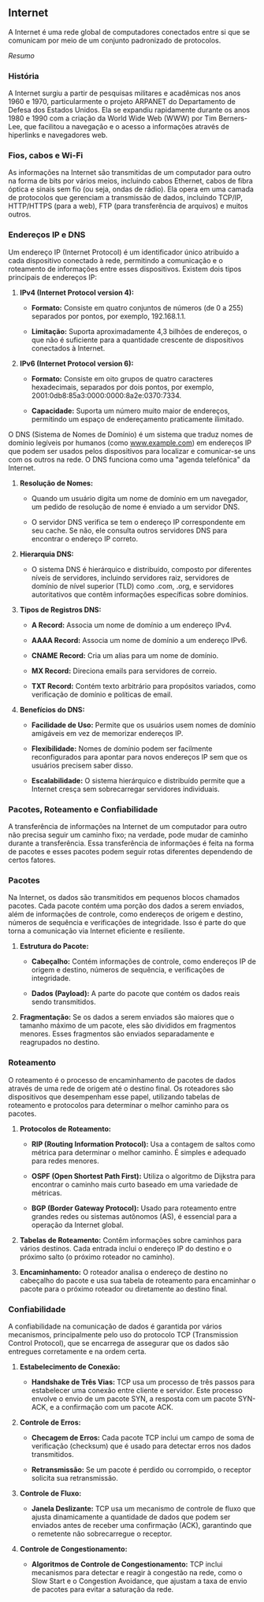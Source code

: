 ## Internet

A Internet é uma rede global de computadores conectados entre si que se comunicam por meio de um conjunto padronizado de protocolos. 

*Resumo*

### História

A Internet surgiu a partir de pesquisas militares e acadêmicas nos anos 1960 e 1970, particularmente o projeto ARPANET do Departamento de Defesa dos Estados Unidos. Ela se expandiu rapidamente durante os anos 1980 e 1990 com a criação da World Wide Web (WWW) por Tim Berners-Lee, que facilitou a navegação e o acesso a informações através de hiperlinks e navegadores web.

### Fios, cabos e Wi-Fi

As informações na Internet são transmitidas de um computador para outro na forma de bits por vários meios, incluindo cabos Ethernet, cabos de fibra óptica e sinais sem fio (ou seja, ondas de rádio). Ela opera em uma camada de protocolos que gerenciam a transmissão de dados, incluindo TCP/IP, HTTP/HTTPS (para a web), FTP (para transferência de arquivos) e muitos outros.

### Endereços IP e DNS

Um endereço IP (Internet Protocol) é um identificador único atribuído a cada dispositivo conectado à rede, permitindo a comunicação e o roteamento de informações entre esses dispositivos. Existem dois tipos principais de endereços IP:

1. **IPv4 (Internet Protocol version 4):**

    * **Formato:** Consiste em quatro conjuntos de números (de 0 a 255) separados por pontos, por exemplo, 192.168.1.1.

    * **Limitação:** Suporta aproximadamente 4,3 bilhões de endereços, o que não é suficiente para a quantidade crescente de dispositivos conectados à Internet.

2. **IPv6 (Internet Protocol version 6):**

    * **Formato:** Consiste em oito grupos de quatro caracteres hexadecimais, separados por dois pontos, por exemplo, 2001:0db8:85a3:0000:0000:8a2e:0370:7334.

    * **Capacidade:** Suporta um número muito maior de endereços, permitindo um espaço de endereçamento praticamente ilimitado.

O DNS (Sistema de Nomes de Domínio) é um sistema que traduz nomes de domínio legíveis por humanos (como www.example.com) em endereços IP que podem ser usados pelos dispositivos para localizar e comunicar-se uns com os outros na rede. O DNS funciona como uma "agenda telefônica" da Internet.

1. **Resolução de Nomes:**

    * Quando um usuário digita um nome de domínio em um navegador, um pedido de resolução de nome é enviado a um servidor DNS.

    * O servidor DNS verifica se tem o endereço IP correspondente em seu cache. Se não, ele consulta outros servidores DNS para encontrar o endereço IP correto.

2. **Hierarquia DNS:**

    * O sistema DNS é hierárquico e distribuído, composto por diferentes níveis de servidores, incluindo servidores raiz, servidores de domínio de nível superior (TLD) como .com, .org, e servidores autoritativos que contêm informações específicas sobre domínios.

3. **Tipos de Registros DNS:**

    * **A Record:** Associa um nome de domínio a um endereço IPv4.

    * **AAAA Record:** Associa um nome de domínio a um endereço IPv6.

    * **CNAME Record:** Cria um alias para um nome de domínio.

    * **MX Record:** Direciona emails para servidores de correio.

    * **TXT Record:** Contém texto arbitrário para propósitos variados, como verificação de domínio e políticas de email.

4. **Benefícios do DNS:**

    * **Facilidade de Uso:** Permite que os usuários usem nomes de domínio amigáveis em vez de memorizar endereços IP.

    * **Flexibilidade:** Nomes de domínio podem ser facilmente reconfigurados para apontar para novos endereços IP sem que os usuários precisem saber disso.

    * **Escalabilidade:** O sistema hierárquico e distribuído permite que a Internet cresça sem sobrecarregar servidores individuais.

### Pacotes, Roteamento e Confiabilidade

A transferência de informações na Internet de um computador para outro não precisa seguir um caminho fixo; na verdade, pode mudar de caminho durante a transferência. Essa transferência de informações é feita na forma de pacotes e esses pacotes podem seguir rotas diferentes dependendo de certos fatores.

### Pacotes

Na Internet, os dados são transmitidos em pequenos blocos chamados pacotes. Cada pacote contém uma porção dos dados a serem enviados, além de informações de controle, como endereços de origem e destino, números de sequência e verificações de integridade. Isso é parte do que torna a comunicação via Internet eficiente e resiliente.

1. **Estrutura do Pacote:**

    * **Cabeçalho:** Contém informações de controle, como endereços IP de origem e destino, números de sequência, e verificações de integridade.

    * **Dados (Payload):** A parte do pacote que contém os dados reais sendo transmitidos.

2. **Fragmentação:** Se os dados a serem enviados são maiores que o tamanho máximo de um pacote, eles são divididos em fragmentos menores. Esses fragmentos são enviados separadamente e reagrupados no destino.

### Roteamento

O roteamento é o processo de encaminhamento de pacotes de dados através de uma rede de origem até o destino final. Os roteadores são dispositivos que desempenham esse papel, utilizando tabelas de roteamento e protocolos para determinar o melhor caminho para os pacotes.

1. **Protocolos de Roteamento:**

    * **RIP (Routing Information Protocol):** Usa a contagem de saltos como métrica para determinar o melhor caminho. É simples e adequado para redes menores.

    * **OSPF (Open Shortest Path First):** Utiliza o algoritmo de Dijkstra para encontrar o caminho mais curto baseado em uma variedade de métricas.

    * **BGP (Border Gateway Protocol):** Usado para roteamento entre grandes redes ou sistemas autônomos (AS), é essencial para a operação da Internet global.

2. **Tabelas de Roteamento:** Contêm informações sobre caminhos para vários destinos. Cada entrada inclui o endereço IP do destino e o próximo salto (o próximo roteador no caminho).

3. **Encaminhamento:** O roteador analisa o endereço de destino no cabeçalho do pacote e usa sua tabela de roteamento para encaminhar o pacote para o próximo roteador ou diretamente ao destino final.

### Confiabilidade

A confiabilidade na comunicação de dados é garantida por vários mecanismos, principalmente pelo uso do protocolo TCP (Transmission Control Protocol), que se encarrega de assegurar que os dados são entregues corretamente e na ordem certa.

1. **Estabelecimento de Conexão:**

    * **Handshake de Três Vias:** TCP usa um processo de três passos para estabelecer uma conexão entre cliente e servidor. Este processo envolve o envio de um pacote SYN, a resposta com um pacote SYN-ACK, e a confirmação com um pacote ACK.

2. **Controle de Erros:**

    * **Checagem de Erros:** Cada pacote TCP inclui um campo de soma de verificação (checksum) que é usado para detectar erros nos dados transmitidos.

    * **Retransmissão:** Se um pacote é perdido ou corrompido, o receptor solicita sua retransmissão.

3. **Controle de Fluxo:**

    * **Janela Deslizante:** TCP usa um mecanismo de controle de fluxo que ajusta dinamicamente a quantidade de dados que podem ser enviados antes de receber uma confirmação (ACK), garantindo que o remetente não sobrecarregue o receptor.

4. **Controle de Congestionamento:**

    * **Algoritmos de Controle de Congestionamento:** TCP inclui mecanismos para detectar e reagir à congestão na rede, como o Slow Start e o Congestion Avoidance, que ajustam a taxa de envio de pacotes para evitar a saturação da rede.